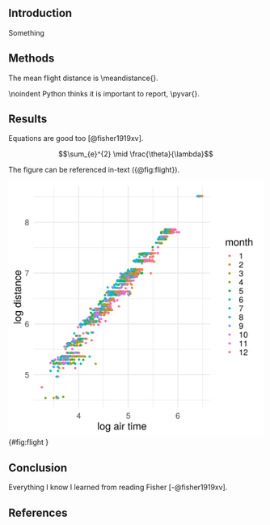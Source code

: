 Introduction
------------
Something

Methods
-------

The mean flight distance is \meandistance{}. 


\noindent
Python thinks it is important to report, \pyvar{}.

Results
-------

Equations are good too [@fisher1919xv].

$$\sum_{e}^{2} \mid \frac{\theta}{\lambda}$$


The figure can be referenced in-text ({@fig:flight}).

![Something about flights](flight.png){#fig:flight }

Conclusion
----------

Everything I know I learned from reading Fisher [-@fisher1919xv].


References
-----------

